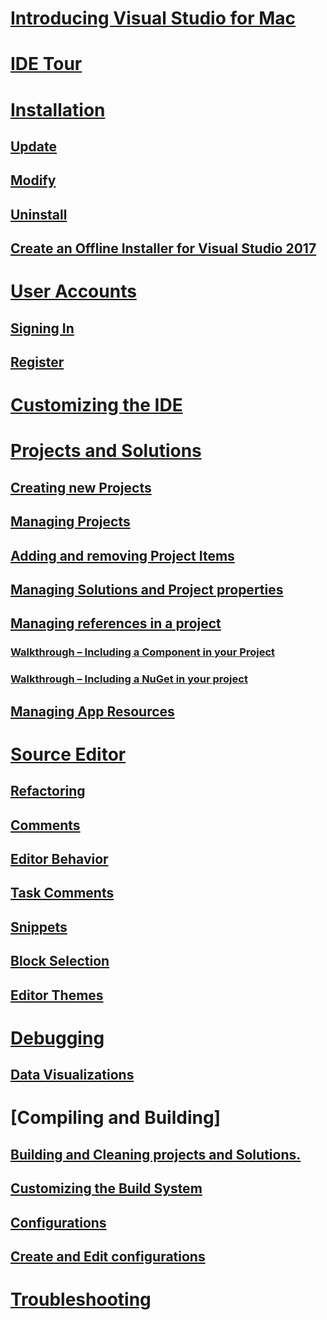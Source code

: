 # [Introducing Visual Studio for Mac](index.md)
# [IDE Tour](ide-tour.md)

# [Installation]()
## [Update]()
## [Modify]()
## [Uninstall]()
## [Create an Offline Installer for Visual Studio 2017]()

# [User Accounts]()
## [Signing In]()
## [Register]()

# [Customizing the IDE](customizing-the-ide.md)

# [Projects and Solutions](projects-and-solutions.md)
## [Creating new Projects]()
## [Managing Projects]()
## [Adding and removing Project Items]()
## [Managing Solutions and Project properties]()
## [Managing references in a project]()
### [Walkthrough – Including a Component in your Project](components-walkthrough.md)
### [Walkthrough  – Including a NuGet in your project](nuget-walkthrough.md)
## [Managing App Resources]()

# [Source Editor](source-editor.md)
## [Refactoring](refactoring.md)
## [Comments]() 
## [Editor Behavior]() 
## [Task Comments ]()
## [Snippets]() 
## [Block Selection]()
## [Editor Themes]()

# [Debugging](debugging.md)
## [Data Visualizations](data-visualizations.md)

# [Compiling and Building]
## [Building and Cleaning projects and Solutions.]()
## [Customizing the Build System]() 
## [Configurations]() 
## [Create and Edit configurations]()

# [Troubleshooting]()
 
